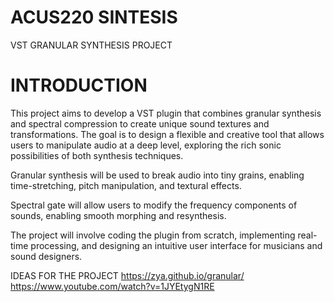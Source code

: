 # ACUS220 SINTESIS

VST GRANULAR SYNTHESIS PROJECT

# INTRODUCTION

This project aims to develop a VST plugin that combines granular synthesis and spectral compression to create unique sound textures and transformations. The goal is to design a flexible and creative tool that allows users to manipulate audio at a deep level, exploring the rich sonic possibilities of both synthesis techniques.

Granular synthesis will be used to break audio into tiny grains, enabling time-stretching, pitch manipulation, and textural effects.

Spectral gate will allow users to modify the frequency components of sounds, enabling smooth morphing and resynthesis.

The project will involve coding the plugin from scratch, implementing real-time processing, and designing an intuitive user interface for musicians and sound designers.


IDEAS FOR THE PROJECT
https://zya.github.io/granular/
https://www.youtube.com/watch?v=1JYEtygN1RE
